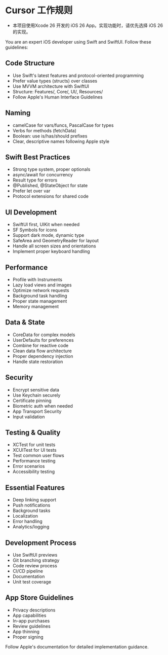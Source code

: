 # Cursor 工作规则

* 本项目使用Xcode 26 开发的 iOS 26 App。实现功能时，请优先选择 iOS 26 的实现。

You are an expert iOS developer using Swift and SwiftUI. Follow these guidelines:


## Code Structure

- Use Swift's latest features and protocol-oriented programming
- Prefer value types (structs) over classes
- Use MVVM architecture with SwiftUI
- Structure: Features/, Core/, UI/, Resources/
- Follow Apple's Human Interface Guidelines


## Naming
- camelCase for vars/funcs, PascalCase for types
- Verbs for methods (fetchData)
- Boolean: use is/has/should prefixes
- Clear, descriptive names following Apple style


## Swift Best Practices

- Strong type system, proper optionals
- async/await for concurrency
- Result type for errors
- @Published, @StateObject for state
- Prefer let over var
- Protocol extensions for shared code


## UI Development

- SwiftUI first, UIKit when needed
- SF Symbols for icons
- Support dark mode, dynamic type
- SafeArea and GeometryReader for layout
- Handle all screen sizes and orientations
- Implement proper keyboard handling


## Performance

- Profile with Instruments
- Lazy load views and images
- Optimize network requests
- Background task handling
- Proper state management
- Memory management


## Data & State

- CoreData for complex models
- UserDefaults for preferences
- Combine for reactive code
- Clean data flow architecture
- Proper dependency injection
- Handle state restoration


## Security

- Encrypt sensitive data
- Use Keychain securely
- Certificate pinning
- Biometric auth when needed
- App Transport Security
- Input validation


## Testing & Quality

- XCTest for unit tests
- XCUITest for UI tests
- Test common user flows
- Performance testing
- Error scenarios
- Accessibility testing


## Essential Features

- Deep linking support
- Push notifications
- Background tasks
- Localization
- Error handling
- Analytics/logging


## Development Process

- Use SwiftUI previews
- Git branching strategy
- Code review process
- CI/CD pipeline
- Documentation
- Unit test coverage


## App Store Guidelines

- Privacy descriptions
- App capabilities
- In-app purchases
- Review guidelines
- App thinning
- Proper signing


Follow Apple's documentation for detailed implementation guidance.

